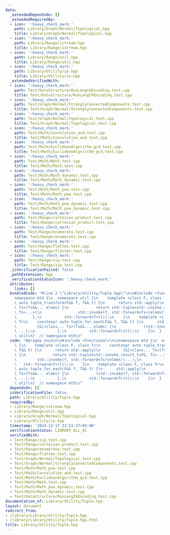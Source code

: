 ```yaml
---
data:
  _extendedDependsOn: []
  _extendedRequiredBy:
  - icon: ':heavy_check_mark:'
    path: Library/Graph/Normal/Topological.hpp
    title: Library/Graph/Normal/Topological.hpp
  - icon: ':heavy_check_mark:'
    path: Library/Range/istream.hpp
    title: Library/Range/istream.hpp
  - icon: ':heavy_check_mark:'
    path: Library/Range/util.hpp
    title: Library/Range/util.hpp
  - icon: ':heavy_check_mark:'
    path: Library/Utility/io.hpp
    title: Library/Utility/io.hpp
  _extendedVerifiedWith:
  - icon: ':heavy_check_mark:'
    path: Test/DataStructure/RunLengthEncoding.test.cpp
    title: Test/DataStructure/RunLengthEncoding.test.cpp
  - icon: ':heavy_check_mark:'
    path: Test/Graph/Normal/StronglyConnectedComponents.test.cpp
    title: Test/Graph/Normal/StronglyConnectedComponents.test.cpp
  - icon: ':heavy_check_mark:'
    path: Test/Graph/Normal/Topological.test.cpp
    title: Test/Graph/Normal/Topological.test.cpp
  - icon: ':heavy_check_mark:'
    path: Test/Math/Convolution_and.test.cpp
    title: Test/Math/Convolution_and.test.cpp
  - icon: ':heavy_check_mark:'
    path: Test/Math/EuclideanAlgorithm_gcd.test.cpp
    title: Test/Math/EuclideanAlgorithm_gcd.test.cpp
  - icon: ':heavy_check_mark:'
    path: Test/Math/Math.test.cpp
    title: Test/Math/Math.test.cpp
  - icon: ':heavy_check_mark:'
    path: Test/Math/Math_dynamic.test.cpp
    title: Test/Math/Math_dynamic.test.cpp
  - icon: ':heavy_check_mark:'
    path: Test/Math/Math_pow.test.cpp
    title: Test/Math/Math_pow.test.cpp
  - icon: ':heavy_check_mark:'
    path: Test/Math/Math_pow_dynamic.test.cpp
    title: Test/Math/Math_pow_dynamic.test.cpp
  - icon: ':heavy_check_mark:'
    path: Test/Range/cartesian_product.test.cpp
    title: Test/Range/cartesian_product.test.cpp
  - icon: ':heavy_check_mark:'
    path: Test/Range/enumerate.test.cpp
    title: Test/Range/enumerate.test.cpp
  - icon: ':heavy_check_mark:'
    path: Test/Range/flatten.test.cpp
    title: Test/Range/flatten.test.cpp
  - icon: ':heavy_check_mark:'
    path: Test/Range/zip.test.cpp
    title: Test/Range/zip.test.cpp
  _isVerificationFailed: false
  _pathExtension: hpp
  _verificationStatusIcon: ':heavy_check_mark:'
  attributes:
    links: []
  bundledCode: "#line 2 \"Library/Utility/Tuple.hpp\"\n\n#include <functional>\n\n\
    namespace mtd {\n  namespace util {\n    template <class F, class T>\n    constexpr\
    \ auto tuple_transform(F&& f, T&& t) {\n      return std::apply(\n          [&]<class...\
    \ Ts>(Ts&&... elems) {\n            return std::tuple<std::invoke_result_t<F&,\
    \ Ts>...>(\n                std::invoke(f, std::forward<Ts>(elems))...);\n   \
    \       },\n          std::forward<T>(t));\n    }\n    template <class F, class\
    \ T>\n    constexpr auto tuple_for_each(F&& f, T&& t) {\n      std::apply(\n \
    \         [&]<class... Ts>(Ts&&... elems) {\n            (std::invoke(f, std::forward<Ts>(elems)),\
    \ ...);\n          },\n          std::forward<T>(t));\n    }\n  }  // namespace\
    \ util\n}  // namespace mtd\n"
  code: "#pragma once\n\n#include <functional>\n\nnamespace mtd {\n  namespace util\
    \ {\n    template <class F, class T>\n    constexpr auto tuple_transform(F&& f,\
    \ T&& t) {\n      return std::apply(\n          [&]<class... Ts>(Ts&&... elems)\
    \ {\n            return std::tuple<std::invoke_result_t<F&, Ts>...>(\n       \
    \         std::invoke(f, std::forward<Ts>(elems))...);\n          },\n       \
    \   std::forward<T>(t));\n    }\n    template <class F, class T>\n    constexpr\
    \ auto tuple_for_each(F&& f, T&& t) {\n      std::apply(\n          [&]<class...\
    \ Ts>(Ts&&... elems) {\n            (std::invoke(f, std::forward<Ts>(elems)),\
    \ ...);\n          },\n          std::forward<T>(t));\n    }\n  }  // namespace\
    \ util\n}  // namespace mtd\n"
  dependsOn: []
  isVerificationFile: false
  path: Library/Utility/Tuple.hpp
  requiredBy:
  - Library/Range/istream.hpp
  - Library/Range/util.hpp
  - Library/Graph/Normal/Topological.hpp
  - Library/Utility/io.hpp
  timestamp: '2024-12-17 23:51:37+09:00'
  verificationStatus: LIBRARY_ALL_AC
  verifiedWith:
  - Test/Range/zip.test.cpp
  - Test/Range/cartesian_product.test.cpp
  - Test/Range/enumerate.test.cpp
  - Test/Range/flatten.test.cpp
  - Test/Graph/Normal/Topological.test.cpp
  - Test/Graph/Normal/StronglyConnectedComponents.test.cpp
  - Test/Math/Math_pow.test.cpp
  - Test/Math/Convolution_and.test.cpp
  - Test/Math/EuclideanAlgorithm_gcd.test.cpp
  - Test/Math/Math.test.cpp
  - Test/Math/Math_pow_dynamic.test.cpp
  - Test/Math/Math_dynamic.test.cpp
  - Test/DataStructure/RunLengthEncoding.test.cpp
documentation_of: Library/Utility/Tuple.hpp
layout: document
redirect_from:
- /library/Library/Utility/Tuple.hpp
- /library/Library/Utility/Tuple.hpp.html
title: Library/Utility/Tuple.hpp
---
```

